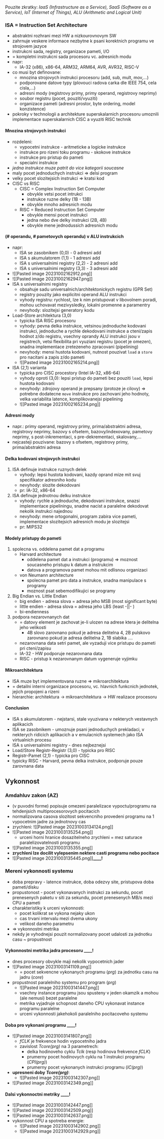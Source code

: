 Pouzite zkratky:
*IaaS (Infrastructure as a Service), SaaS (Software as a Service), IoT (Internet of Things), ALU (Arithmetic and Logical Unit)*

### ISA = Instruction Set Architecture
- abstraktni rozhrani mezi HW a nizkourovnovym SW
- zahrnuje veskere informace nezbytne k psani korektnich programu ve strojovem jazyce
- instrukcni sada, registry, organizace pameti, I/O
- = kompletni instrukcni sada procesoru vc. adresnich modu
- napr:
	- IA-32 (x86), x86-64, ARM32, ARM64, AVR, AVR32, RISC-V
- co musi byt definovane:
	- mnozina strojovych instrukci procesoru (add, sub, mult, mov,...)
	- podporovane datove typy (plovouci radova carka dle IEEE 754, cela cisla,...)
	- adresni mody (registrovy primy, primy operand, registrovy neprimy)
	- soubor registru (pocet, pouziti/vyuziti)
	- organizace pameti (adresni prostor, byte ordering, model konzistence)
- pokroky v technologii a architekture superskalarnich procesoru umoznili implementace superskalarnich CISC a vyuziti RISC technik

#### Mnozina strojovych instrukci
- rozdeleni:
	- vypocetni instrukce - aritmeticke a logicke instrukce
	- instrukce pro rizeni toku programu - skokove instrukce
	- instrukce pro pristup do pameti
	- specialni instrukce
- *jedna instrukce muze patrit do vice kategorii soucasne*
- maly pocet jednoduchych instrukci => delsi program
- velky pocet slozitejsich instrukci => kratsi kod
- CISC vs RISC
	- CISC = Complex Instruction Set Computer
		- obvykle vetsi pocet intrukci
		- instrukce ruzne delky (1B - 13B)
		- obvykle mnoho adresnich modu
	- RISC = Reduced Instruction Set Computer
		- obvykle mensi pocet instrukci
		- jedna nebo dve delky instrukci (2B, 4B)
		- obvykle mene jednodussich adresnich modu

#### (# operandu, # pametovych operandu) v ALU instrukcich
- napr:
	- ISA se zasobnikem (0,0) - 0 adresni add
	- ISA s akumulatorem (1,1) - 1 adresni add
	- ISA s universalnimi registry (2,2) - 2 adresni add
	- ISA s universalnimi registry (3,3) - 3 adresni add
- ![[Pasted image 20231002162912.png]]
- ![[Pasted image 20231002162947.png]]
- ISA s universalnimi registry
	- obsahuje sadu universalnich/architektonickych registru (GPR Set)
	- registry pouzity jako explicitni operand ALU instrukci
	- vyhody registru: rychlost, lze k nim pristupovat v libovolnem poradi, mohou uchovavat mezivysledky, lokalni promenne a paramentry
	- nevyhody: slozitejsi generatory kodu
- Load-Store architektura (3,0)
	- typicka ISA RISC procesoru
	- vyhody: pevna delka instrukce, vetsinou jednoduche kodovani instrukci, jednoduche a rychle dekodovani instrukce a cteni/zapis hodnot z/do registru, vsechny oprandy ALU instrukci jsou v registrech, vetsi flexibilita pri vyuziani registru (pocet je omezen), snadna implementace zretezeneho zpracovani (pipelining)
	- nevyhody: mensi hustota kodovani, nutnost pouzivat `load` a `store` pro nacitani a zapis z/do pameti
	- ![[Pasted image 20231002165214.png]]
- ISA (2,1) varianta
	- typicka pro CISC procestory (Intel IA-32, x86-64)
	- vyhody oproti (3,0): lepsi pristup do pameti bez pouziti `load`, lepsi hustota kodovani
	- nevyhody: zdrojovy operand je prepsany (protoze je cilovy) => potrebne dodatecne `move` instrukce pro zachovani jeho hodnoty, velka variabilita latence, komplikovanejsi pipelining
	- ![[Pasted image 20231002165234.png]]

#### Adresni mody
- napr.: primy operand, registrovy primy, prima/abstraktni adresa, registrovy neprimy, bazovy s ofsetem, bazovy/indexovany, pametovy neprimy, s post-inkrementaci, s pre-dekrementaci, skalovany,...
- nejcasteji pouzivane: bazovy s ofsetem, registrovy primy, prima/abstraktni adresa

#### Delka kodovani strojovych instrukci
1. ISA definuje instrukce ruznych delek
	- vyhody: lepsi hustota kodovani, kazdy oprand mize mit svuj specifikator adresniho kodu
	- nevyhody: slozite dekodovani
	- pr: IA-32, x86-64
1. ISA definuje jednotnou delku instrukce
	- vyhody: rychle a jednoduche, dekodovani instrukce, snazsi implementace pipeliningu, snadne nacist a paralelne dekodovat nekolik instrukci najednou
	- nevyhody: mene ortogonalni, program zabira vice pameti, implementace slozitejsich adresnich modu je slozitejsi
	- pr: MIPS32

#### Modely pristupy do pameti
1. spolecna vs. oddelena pamet dat a programu
	- Harvard architecture
		- oddelena pamet dat a instrukci (programu) => moznost soucasneho pristupu k datum a instrukcim
		- datova a programova pamet mohou mit odlisnou organizaci
	- von Neumann architecture
		- spolecna pamet pro data a instrukce, snadna manipulace s programy
		- moznost psat sebemodifikujici se programy
2. Big Endian vs. Little Endian
	- big endien - adresa slova = adresa jeho MSB (most significant byte)
	- little endien - adresa slova = adresa jeho LBS (least -||- )
	- bi-endienness
3. podpora nezarovnanych dat
	- = datovy element je zachovat je-li ulozen na adrese ktera je delitelna jeho velikosti
		- 4B slovo zarovnano pokud je adresa delitelna 4, 2B pulskovo zarovnano pokud je adresa delitelna 2, 1B slabika ....
	- nezarovnana data setri pamet, ale vyzaduji vice pristupu do pameti pri cteni/zapisu
	- IA-32 - HW podporuje nezarovnana data
	- RISC - pristup k nezarovnanym datum vygeneruje vyjimku


#### Mikroarchitektura
- ISA muze byt implementovana ruzne => mikroarchitektura
- = detailni interni organizace procesoru, vc. hlavnich funkcnich jednotek, jejich propojeni a rizeni
- hierarchie: architektura -> mikroarchitektura -> HW realizace procesoru

#### Conclusion
- ISA s akumulatorem - nejstarsi, stale vyuzivana v nekterych vestavnych aplikacich
- ISA se zasobnikem - umoznuje psani jednoduchych prekladaci, v nekterych ridicich aplikacich a v emulacnich systemech jako ISA virtualnich procesu
- ISA s universalnimi registry - dnes nejbeznejsi
- Load/Store Registr-Registr (3,0) - typicka pro RISC
- Registr-Pamet (2,1) - typicka pro CISC
- typicky RISC - Harvard, pevna delka instrukce, podporuje pouze zarovnana data


## Vykonnost
### Amdahluv zakon (AZ)
- (v puvodni forme) popisuje omezeni paralelizace vypoctu/programu na tehdenjsich multiprocesorovych pocitacich
- normalizovana casova slozitost sekvencniho provedeni programu na 1 vypocetnim jadre za jednotnovy cas
- zrychleni: ![[Pasted image 20231003134124.png]]
- ![[Pasted image 20231003135254.png]]
	- urceni horni hranice dosazitelneho zrychleni = mez saturace paralelizovatelnosti programu
- ![[Pasted image 20231003135355.png]]
- **zrychleni lze docilit vylepsenim nektere casti programu nebo pocitace**
- ![[Pasted image 20231003135445.png]]**____!**

### Mereni vykonnosti systemu
- doba prepravy - latence instrukce, doba odezvy site, pristupova doba pameti/disku
- propustonost - pocet vykonavanych instrukci za sekundu, pocet prenesenych paketu v siti za sekundu, pocet prenesenych MB/s mezi CPU a pameti
- charakteristiky k urceni vykonnosti:
	- pocet kolikrat se vykona nejaky ukon
	- cas trvani intervalu mezi dvema ukony
	- velikost daneho parametru
- => vykonnostni metrika
- nekdy je vyhodnejsi pouzit normalizovany pocet udalosti za jednotku casu ~ propustnost

#### **Vykonnostni metrika jadra procesoru ____!**
- dnes procesory obvykle maji nekolik vypocetnich jader
- ![[Pasted image 20231003141109.png]]
	- = pocet sekvencne vykonanych programu (*prg*) za jednotku casu na jadru (*core*)
- propustnost paralelniho systemu pro program (*prg*)
	- ![[Pasted image 20231003141447.png]]
	- vsechny instance programu jsou spusteny v jeden okamzik a mohou (ale nemusi) bezet paralelne
	- metrika vyjadruje schopnost daneho CPU vykonavat instance programu paralelne
	- urceni vykonnosti jakehokoli paralelniho pocitacoveho systemu

#### **Doba pro vykonani programu ____!**
- ![[Pasted image 20231003141807.png]]
	- *fCLK* je frekvence hodin vypocetniho jadra
	- zavislost *Tcore(prg)* na 3 parametrech:
		- delka hodinoveho cyklu *Tclk* (resp hodinova frekvence *fCLK*)
		- prumerny pocet hodinovych cyklu na 1 instrukci programu (*CPI(prg)*)
		- prumerny pocet vykonanych instrukci programu (*IC(prg)*)
- **upresneni doby *Tcore(prg)***:
	- ![[Pasted image 20231003142307.png]]
- ![[Pasted image 20231003142349.png]]

#### **Dalsi vykonnoctni metriky ____!**
- ![[Pasted image 20231003142447.png]]
- ![[Pasted image 20231003142509.png]]
- ![[Pasted image 20231003142637.png]]
- vykonnost CPU a spotreba energie:
	- ![[Pasted image 20231003142902.png]]
	- ![[Pasted image 20231003142929.png]]